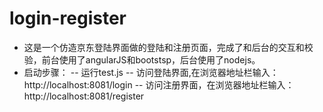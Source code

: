 # login-register
- 这是一个仿造京东登陆界面做的登陆和注册页面，完成了和后台的交互和校验，前台使用了angularJS和bootstsp，后台使用了nodejs。
- 启动步骤：
  -- 运行test.js
  -- 访问登陆界面,在浏览器地址栏输入：http://localhost:8081/login
  -- 访问注册界面，在浏览器地址栏输入：http://localhost:8081/register

